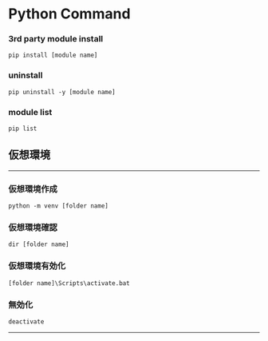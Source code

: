 # Python Command

### 3rd party module install

`pip install [module name]`

### uninstall

`pip uninstall -y [module name]`

### module list

`pip list`

## 仮想環境

---

### 仮想環境作成

`python -m venv [folder name]`

### 仮想環境確認

`dir [folder name]`

### 仮想環境有効化

`[folder name]\Scripts\activate.bat`

### 無効化

`deactivate`

---
